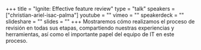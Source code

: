 +++
title = "Ignite: Effective feature review"
type = "talk"
speakers = ["christian-ariel-isac-palma"]
youtube = ""
vimeo = ""
speakerdeck = ""
slideshare = ""
slides = ""
+++
Mostraremos cómo realizamos el proceso de revisión en todas sus etapas,
compartiendo nuestras experiencias y herramientas, así como el importante papel
del equipo de IT en este proceso.